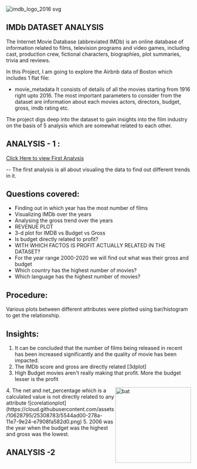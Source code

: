 ![imdb_logo_2016 svg](https://cloud.githubusercontent.com/assets/10628795/25308017/0a3f13be-277a-11e7-8336-7cfd43e167d9.png)


## IMDb DATASET ANALYSIS

The Internet Movie Database (abbreviated IMDb) is an online database of information related to films, television programs and video games, including cast, production crew, fictional characters, biographies, plot summaries, trivia and reviews.

In this Project, I am going to explore the Airbnb data of Boston which includes 1  flat file:

* movie_metadata
It consists of details of all the movies starting from 1916 right upto 2016. The most important parameters to consider from the dataset are information about each movies actors, directors, budget, gross, imdb rating etc.

The project digs deep into the dataset to gain insights into the film industry on the basis of 5 analysis which are somewhat related to each other.























## ANALYSIS - 1 :
[Click Here to view First Analysis](https://github.com/dhruvkanakia/kanakia_dhruv_spring2017/blob/master/Final/Analysis/Analysis1.ipynb)

-- The first analysis is all about visualing the data to find out different trends in it. 
## Questions covered:
*  Finding out in which year has the most number of films 
* Visualizing IMDb over the years 
* Analysing the gross trend over the years 
* REVENUE PLOT 
* 3-d plot for IMDB vs Budget vs Gross
* Is budget directly related to profit? 
* WITH WHICH FACTOS IS PROFIT ACTUALLY RELATED IN THE DATASET? 
* For the year range 2000-2020 we will find out what was their gross and budget 
* Which country has the highest number of movies? 
* Which language has the highest number of movies?

## Procedure:
Various plots between different attributes were plotted using bar/histogram to get the relationship.

## Insights:
1. It can be concluded that the number of films being released in recent has been increased significantly and the quality of movie has been impacted. 
2. The IMDb score and gross are directly related    [3dplot]
3. High Budget movies aren't really making that profit. More the budget lesser is the profit
<img width="206" alt="bat" align="right" src="https://cloud.githubusercontent.com/assets/10628795/25308729/5aa432c6-2789-11e7-8c23-77943b59ee0c.JPG">
4. The net and net_percentage which is a calculated value is not directly related to any attribute
![corelationplot](https://cloud.githubusercontent.com/assets/10628795/25308783/5544ad00-278a-11e7-9e24-e7908fa582d0.png)
5. 2006 was the year when the budget was the highest and gross was the lowest.

## ANALYSIS -2

















